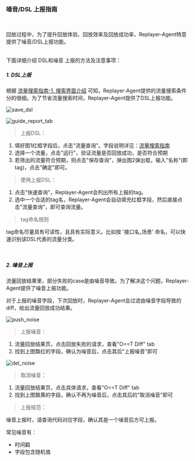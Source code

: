 ### 噪音/DSL 上报指南

<br>

回放过程中，为了提升回放体验、回放效率及回放成功率，Replayer-Agent特意提供了噪音/DSL上报功能。

<br>
下面详细介绍 DSL和噪音 上报的方法及注意事项：

##### 1. DSL上报

根据 [流量搜索指南-1. 搜索界面介绍](./search.md#1-搜索界面介绍) 可知，Replayer-Agent提供的流量搜索条件分的很细。为了节省流量搜索时间，Replayer-Agent提供了DSL上报功能。

![save_dsl](http://img-hxy021.didistatic.com/static/sharingan/save_dsl.png)

![guide_report_tab](http://img-hxy021.didistatic.com/static/sharingan/guide_report_tab.png)

> 上报DSL：

  1. 填好图1红框字段后，点击"流量查询"。字段说明详见：[流量搜索指南](./search.md#1-搜索界面介绍)
  2. 选择一个流量，点击"运行"，验证流量是否回放成功，是否符合预期
  3. 若筛出的流量符合预期，则点击"保存查询"，弹出图2弹出框，输入"名称"(即tag)，点击"确定"即可。
  
> 使用上报DSL：

  1. 点击"快速查询"，Replayer-Agent会列出所有上报的tag。
  2. 选中一个合适的tag名，Replayer-Agent会自动填充红框字段，然后直接点击"流量查询"，即可查询流量。
 
> tag命名规则

tag命名尽量具有可读性，且具有实际意义。比如按 '接口名_场景' 命名，可以快速识别该DSL代表的流量分类。

<br>

##### 2. 噪音上报

流量回放结果里，部分失败的case是由噪音导致。为了解决这个问题，Replayer-Agent提供了噪音上报功能。

对于上报的噪音字段，下次回放时，Replayer-Agent会过滤由噪音字段导致的diff，给出流量回放成功结果。

![push_noise](http://img-hxy021.didistatic.com/static/sharingan/push_noise.png)
> 上报噪音：

  1. 流量回放结果页，点击回放失败的请求，查看"O==T Diff" tab
  2. 找到上图飘红的字段，确认为噪音后，点击其后"上报噪音"即可

![del_noise](http://img-hxy021.didistatic.com/static/sharingan/del_noise.png)
> 取消噪音：

  1. 流量回放结果页，点击具体请求，查看"O==T Diff" tab
  2. 找到上图飘黄的字段，确认不再为噪音后，点击其后的"取消噪音"即可

> 上报规范：

噪音上报时，请查询代码对应字段，确认其是一个噪音后方可上报。

常见噪音有：
* 时间戳
* 字段包含随机值

